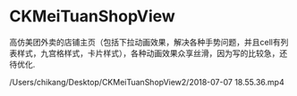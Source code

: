 # CKMeiTuanShopView
高仿美团外卖的店铺主页（包括下拉动画效果，解决各种手势问题，并且cell有列表样式，九宫格样式，卡片样式），各种动画效果众享丝滑，因为写的比较急，还待优化.

/Users/chikang/Desktop/CKMeiTuanShopView2/2018-07-07 18.55.36.mp4
